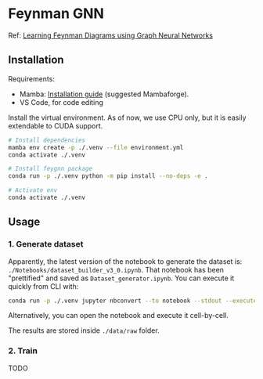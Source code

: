 # Feynman GNN

Ref: [Learning Feynman Diagrams using Graph Neural Networks](https://arxiv.org/pdf/2211.15348.pdf)

## Installation

Requirements:

- Mamba: [Installation guide](https://mamba.readthedocs.io/en/latest/installation.html) (suggested Mambaforge).
- VS Code, for code editing

Install the virtual environment. As of now, we use CPU only, but it is easily extendable to CUDA support.

```bash
# Install dependencies
mamba env create -p ./.venv --file environment.yml
conda activate ./.venv

# Install feygnn package
conda run -p ./.venv python -m pip install --no-deps -e .

# Activate env
conda activate ./.venv
```

## Usage

### 1. Generate dataset

Apparently, the latest version of the notebook to generate the dataset is: `./Notebooks/dataset_builder_v3_0.ipynb`.
That notebook has been "prettified" and saved as `Dataset_generator.ipynb`. You can execute it quickly from CLI with:

```bash
conda run -p ./.venv jupyter nbconvert --to notebook --stdout --execute Dataset_generator.ipynb
```

Alternatively, you can open the notebook and execute it cell-by-cell.

The results are stored inside `./data/raw` folder.

### 2. Train

TODO
